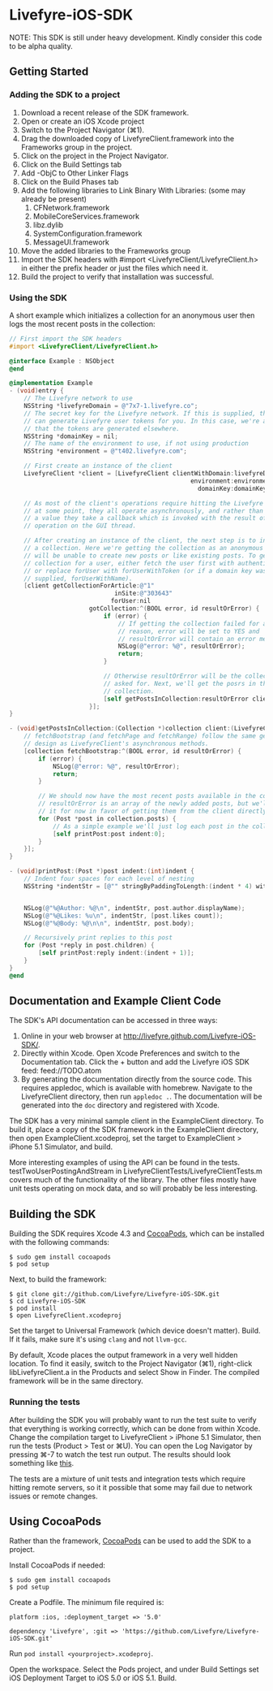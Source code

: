 # Livefyre-iOS-SDK

NOTE: This SDK is still under heavy development.  Kindly consider this code to
be alpha quality.

## Getting Started

### Adding the SDK to a project

1. Download a recent release of the SDK framework.
2. Open or create an iOS Xcode project
3. Switch to the Project Navigator (⌘1).
3. Drag the downloaded copy of LivefyreClient.framework into the Frameworks
   group in the project.
4. Click on the project in the Project Navigator.
5. Click on the Build Settings tab
6. Add -ObjC to Other Linker Flags
7. Click on the Build Phases tab
8. Add the following libraries to Link Binary With Libraries: (some may already
   be present)
    1. CFNetwork.framework
    2. MobileCoreServices.framework
    3. libz.dylib
    4. SystemConfiguration.framework
    5. MessageUI.framework
9. Move the added libraries to the Frameworks group
10. Import the SDK headers with #import <LivefyreClient/LivefyreClient.h> in
   either the prefix header or just the files which need it.
11. Build the project to verify that installation was successful.

### Using the SDK

A short example which initializes a collection for an anonymous user then logs
the most recent posts in the collection:

```Objective-C
// First import the SDK headers
#import <LivefyreClient/LivefyreClient.h>

@interface Example : NSObject
@end

@implementation Example
- (void)entry {
    // The Livefyre network to use
    NSString *livefyreDomain = @"7x7-1.livefyre.co";
    // The secret key for the Livefyre network. If this is supplied, the client
    // can generate Livefyre user tokens for you. In this case, we're assuming
    // that the tokens are generated elsewhere.
    NSString *domainKey = nil;
    // The name of the environment to use, if not using production
    NSString *environment = @"t402.livefyre.com";

    // First create an instance of the client
    LivefyreClient *client = [LivefyreClient clientWithDomain:livefyreDomain
                                                  environment:environment
                                                    domainKey:domainKey];

    // As most of the client's operations require hitting the Livefyre servers
    // at some point, they all operate asynchronously, and rather than returning
    // a value they take a callback which is invoked with the result of the
    // operation on the GUI thread.

    // After creating an instance of the client, the next step is to initialize
    // a collection. Here we're getting the collection as an anonymous user, and
    // will be unable to create new posts or like existing posts. To get the
    // collection for a user, either fetch the user first with authenticateUser,
    // or replace forUser with forUserWithToken (or if a domain key was
    // supplied, forUserWithName).
    [client getCollectionForArticle:@"1"
                             inSite:@"303643"
                            forUser:nil
                      gotCollection:^(BOOL error, id resultOrError) {
                          if (error) {
                              // If getting the collection failed for any
                              // reason, error will be set to YES and
                              // resultOrError will contain an error message.
                              NSLog(@"error: %@", resultOrError);
                              return;
                          }

                          // Otherwise resultOrError will be the collection we
                          // asked for. Next, we'll get the posrs in the
                          // collection.
                          [self getPostsInCollection:resultOrError client:client];
                      }];
}

- (void)getPostsInCollection:(Collection *)collection client:(LivefyreClient *)client {
    // fetchBootstrap (and fetchPage and fetchRange) follow the same general
    // design as LivefyreClient's asynchronous methods.
    [collection fetchBootstrap:^(BOOL error, id resultOrError) {
        if (error) {
            NSLog(@"error: %@", resultOrError);
            return;
        }

        // We should now have the most recent posts available in the collection.
        // resultOrError is an array of the newly added posts, but we'll ignore
        // it for now in favor of getting them from the client directly.
        for (Post *post in collection.posts) {
            // As a simple example we'll just log each post in the collection
            [self printPost:post indent:0];
        }
    }];
}

- (void)printPost:(Post *)post indent:(int)indent {
    // Indent four spaces for each level of nesting
    NSString *indentStr = [@"" stringByPaddingToLength:(indent * 4) withString:@" " startingAtIndex:0];


    NSLog(@"%@Author: %@\n", indentStr, post.author.displayName);
    NSLog(@"%@Likes: %u\n", indentStr, [post.likes count]);
    NSLog(@"%@Body: %@\n\n", indentStr, post.body);

    // Recursively print replies to this post
    for (Post *reply in post.children) {
        [self printPost:reply indent:(indent + 1)];
    }
}
@end
```

## Documentation and Example Client Code

The SDK's API documentation can be accessed in three ways:

1. Online in your web browser at http://livefyre.github.com/Livefyre-iOS-SDK/.
2. Directly within Xcode. Open Xcode Preferences and switch to the
   Documentation tab. Click the + button and add the Livefyre iOS SDK feed:
   feed://TODO.atom
3. By generating the documentation directly from the source code. This requires
   appledoc, which is available with homebrew. Navigate to the LivefyreClient
   directory, then run `appledoc .`. The documentation will be generated into
   the `doc` directory and registered with Xcode.

The SDK has a very minimal sample client in the ExampleClient directory. To
build it, place a copy of the SDK framework in the ExampleClient directory,
then open ExampleClient.xcodeproj, set the target to ExampleClient > iPhone 5.1
Simulator, and build.

More interesting examples of using the API can be found in the tests.
testTwoUserPostingAndStream in LivefyreClientTests/LivefyreClientTests.m covers
much of the functionality of the library. The other files mostly have unit
tests operating on mock data, and so will probably be less interesting.

## Building the SDK

Building the SDK requires Xcode 4.3 and [CocoaPods](http://cocoapods.org/),
which can be installed with the following commands:

    $ sudo gem install cocoapods
    $ pod setup

Next, to build the framework:

    $ git clone git://github.com/Livefyre/Livefyre-iOS-SDK.git
    $ cd Livefyre-iOS-SDK
    $ pod install
    $ open LivefyreClient.xcodeproj

Set the target to Universal Framework (which device doesn't matter). Build. If
it fails, make sure it's using `clang` and not `llvm-gcc`.

By default, Xcode places the output framework in a very well hidden location.
To find it easily, switch to the Project Navigator (⌘1), right-click
libLivefyreClient.a in the Products and select Show in Finder. The compiled
framework will be in the same directory.

### Running the tests

After building the SDK you will probably want to run the test suite to verify
that everything is working correctly, which can be done from within Xcode.
Change the compilation target to LivefyreClient > iPhone 5.1 Simulator, then
run the tests (Product > Test or ⌘U). You can open the Log Navigator by
pressing ⌘-7 to watch the test run output. The results should look something
like [this](http://i.imgur.com/85XNr.png).

The tests are a mixture of unit tests and integration tests which require
hitting remote servers, so it it possible that some may fail due to network
issues or remote changes.

## Using CocoaPods

Rather than the framework, [CocoaPods](http://cocoapods.org/) can be used to
add the SDK to a project.

Install CocoaPods if needed:

    $ sudo gem install cocoapods
    $ pod setup

Create a Podfile. The minimum file required is:

    platform :ios, :deployment_target => '5.0'

    dependency 'Livefyre', :git => 'https://github.com/Livefyre/Livefyre-iOS-SDK.git'

Run `pod install <yourproject>.xcodeproj`.

Open the workspace. Select the Pods project, and under Build Settings set iOS
Deployment Target to iOS 5.0 or iOS 5.1. Build.

